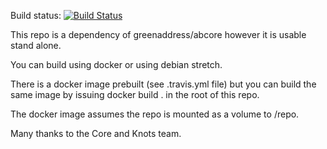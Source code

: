 Build status: [![Build Status](https://travis-ci.org/greenaddress/bitcoin_ndk.png?branch=master)](https://travis-ci.org/greenaddress/bitcoin_ndk)

This repo is a dependency of greenaddress/abcore however it is usable stand alone.

You can build using docker or using debian stretch.

There is a docker image prebuilt (see .travis.yml file) but you can build the same
image by issuing docker build . in the root of this repo.

The docker image assumes the repo is mounted as a volume to /repo.

Many thanks to the Core and Knots team.

